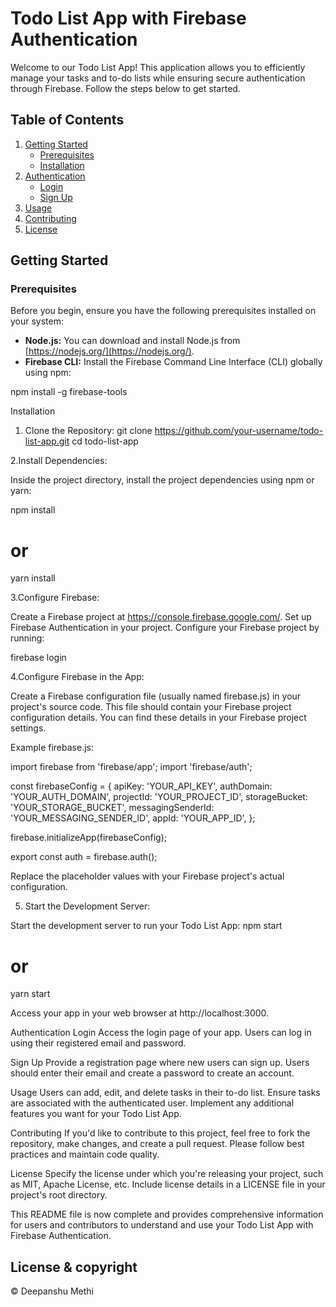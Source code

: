# Todo List App with Firebase Authentication

Welcome to our Todo List App! This application allows you to efficiently manage your tasks and to-do lists while ensuring secure authentication through Firebase. Follow the steps below to get started.

## Table of Contents

1. [Getting Started](#getting-started)
   - [Prerequisites](#prerequisites)
   - [Installation](#installation)
2. [Authentication](#authentication)
   - [Login](#login)
   - [Sign Up](#sign-up)
3. [Usage](#usage)
4. [Contributing](#contributing)
5. [License](#license)

## Getting Started

### Prerequisites

Before you begin, ensure you have the following prerequisites installed on your system:

- **Node.js:** You can download and install Node.js from [https://nodejs.org/](https://nodejs.org/).
- **Firebase CLI:** Install the Firebase Command Line Interface (CLI) globally using npm:


npm install -g firebase-tools

Installation
1. Clone the Repository:
git clone https://github.com/your-username/todo-list-app.git
cd todo-list-app

2.Install Dependencies:

Inside the project directory, install the project dependencies using npm or yarn:

npm install
# or
yarn install

3.Configure Firebase:

Create a Firebase project at https://console.firebase.google.com/.
Set up Firebase Authentication in your project.
Configure your Firebase project by running:

firebase login

4.Configure Firebase in the App:

Create a Firebase configuration file (usually named firebase.js) in your project's source code. This file should contain your Firebase project configuration details. You can find these details in your Firebase project settings.

Example firebase.js:

import firebase from 'firebase/app';
import 'firebase/auth';

const firebaseConfig = {
  apiKey: 'YOUR_API_KEY',
  authDomain: 'YOUR_AUTH_DOMAIN',
  projectId: 'YOUR_PROJECT_ID',
  storageBucket: 'YOUR_STORAGE_BUCKET',
  messagingSenderId: 'YOUR_MESSAGING_SENDER_ID',
  appId: 'YOUR_APP_ID',
};

firebase.initializeApp(firebaseConfig);

export const auth = firebase.auth();

Replace the placeholder values with your Firebase project's actual configuration.

5. Start the Development Server:

Start the development server to run your Todo List App:
npm start
# or
yarn start

Access your app in your web browser at http://localhost:3000.

Authentication
Login
Access the login page of your app.
Users can log in using their registered email and password.

Sign Up
Provide a registration page where new users can sign up.
Users should enter their email and create a password to create an account.


Usage
Users can add, edit, and delete tasks in their to-do list.
Ensure tasks are associated with the authenticated user.
Implement any additional features you want for your Todo List App.

Contributing
If you'd like to contribute to this project, feel free to fork the repository, make changes, and create a pull request. Please follow best practices and maintain code quality.

License
Specify the license under which you're releasing your project, such as MIT, Apache License, etc. Include license details in a LICENSE file in your project's root directory.


This README file is now complete and provides comprehensive information for users and contributors to understand and use your Todo List App with Firebase Authentication.




## License & copyright

© Deepanshu Methi
